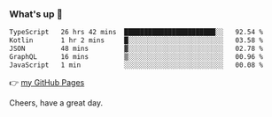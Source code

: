 ### What's up 👋

<!--START_SECTION:waka-->

```txt
TypeScript   26 hrs 42 mins  ███████████████████████░░   92.54 %
Kotlin       1 hr 2 mins     █░░░░░░░░░░░░░░░░░░░░░░░░   03.58 %
JSON         48 mins         ▓░░░░░░░░░░░░░░░░░░░░░░░░   02.78 %
GraphQL      16 mins         ▒░░░░░░░░░░░░░░░░░░░░░░░░   00.96 %
JavaScript   1 min           ░░░░░░░░░░░░░░░░░░░░░░░░░   00.08 %
```

<!--END_SECTION:waka-->

👉 [my GitHub Pages](https://ykzhukian.github.io)

Cheers, have a great day.

